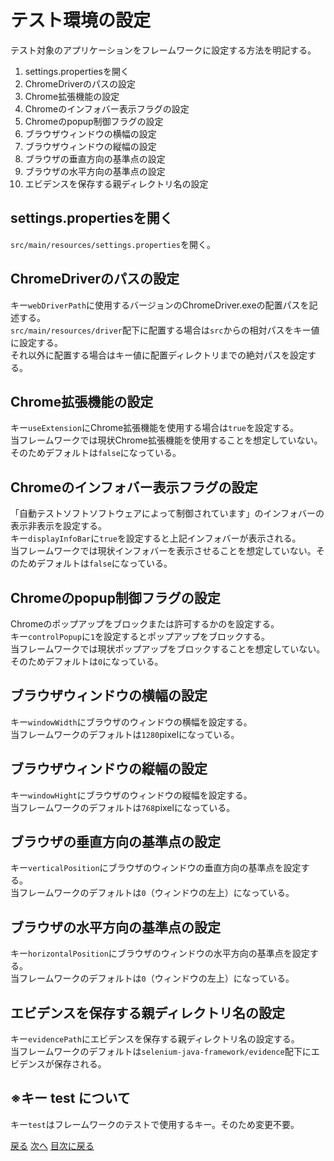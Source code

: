 <head>
        <meta charset="UTF-8">
        <meta name="viewport" content="width=device-width">
        <link rel="stylesheet" href="../../resources/css/default.css"></link>
</head>
<body>
    <div>
        <h1>テスト環境の設定</h1>
        <p>テスト対象のアプリケーションをフレームワークに設定する方法を明記する。</P>
    </div>
    <div class="index">
        <ol type="1">
            <li>settings.propertiesを開く</li>
            <li>ChromeDriverのパスの設定</li>
            <li>Chrome拡張機能の設定</li>
            <li>Chromeのインフォバー表示フラグの設定</li>
            <li>Chromeのpopup制御フラグの設定</li>
            <li>ブラウザウィンドウの横幅の設定</li>
            <li>ブラウザウィンドウの縦幅の設定</li>
            <li>ブラウザの垂直方向の基準点の設定</li>
            <li>ブラウザの水平方向の基準点の設定</li>
            <li>エビデンスを保存する親ディレクトリ名の設定</li>
        </ol>
    </div>
    <div class="howTo">
        <h2>settings.propertiesを開く</h2>
        <p>
            <code>src/main/resources/settings.properties</code>を開く。
        </p>
    </div>
    <div class="howTo">
        <h2>ChromeDriverのパスの設定</h2>
        <p>
            キー<code>webDriverPath</code>に使用するバージョンのChromeDriver.exeの配置パスを記述する。<br>
            <code>src/main/resources/driver</code>配下に配置する場合は<code>src</code>からの相対パスをキー値に設定する。<br>
            それ以外に配置する場合はキー値に配置ディレクトリまでの絶対パスを設定する。
        </p>
    </div>
    <div class="howTo">
        <h2>Chrome拡張機能の設定</h2>
        <p>
            キー<code>useExtension</code>にChrome拡張機能を使用する場合は<code>true</code>を設定する。<br>
            当フレームワークでは現状Chrome拡張機能を使用することを想定していない。そのためデフォルトは<code>false</code>になっている。
        </p>
    </div>
    <div class="howTo">
        <h2>Chromeのインフォバー表示フラグの設定</h2>
        <p>
            「自動テストソフトソフトウェアによって制御されています」のインフォバーの表示非表示を設定する。<br>
            キー<code>displayInfoBar</code>に<code>true</code>を設定すると上記インフォバーが表示される。<br>
            当フレームワークでは現状インフォバーを表示させることを想定していない。そのためデフォルトは<code>false</code>になっている。
        </p>
    </div>
    <div class="howTo">
        <h2>Chromeのpopup制御フラグの設定</h2>
        <p>
            Chromeのポップアップをブロックまたは許可するかのを設定する。<br>
            キー<code>controlPopup</code>に<code>1</code>を設定するとポップアップをブロックする。<br>
            当フレームワークでは現状ポップアップをブロックすることを想定していない。そのためデフォルトは<code>0</code>になっている。
        </p>
    </div>
    <div class="howTo">
        <h2>ブラウザウィンドウの横幅の設定</h2>
        <p>
            キー<code>windowWidth</code>にブラウザのウィンドウの横幅を設定する。<br>
            当フレームワークのデフォルトは<code>1280</code>pixelになっている。
        </p>
    </div>
    <div class="howTo">
        <h2>ブラウザウィンドウの縦幅の設定</h2>
        <p>
            キー<code>windowHight</code>にブラウザのウィンドウの縦幅を設定する。<br>
            当フレームワークのデフォルトは<code>768</code>pixelになっている。
        </p>
    </div>
    <div class="howTo">
        <h2>ブラウザの垂直方向の基準点の設定</h2>
        <p>
            キー<code>verticalPosition</code>にブラウザのウィンドウの垂直方向の基準点を設定する。<br>
            当フレームワークのデフォルトは<code>0</code>（ウィンドウの左上）になっている。
        </p>
    </div>
    <div class="howTo">
        <h2>ブラウザの水平方向の基準点の設定</h2>
        <p>
            キー<code>horizontalPosition</code>にブラウザのウィンドウの水平方向の基準点を設定する。<br>
            当フレームワークのデフォルトは<code>0</code>（ウィンドウの左上）になっている。
        </p>
    </div>
    <div class="howTo">
        <h2>エビデンスを保存する親ディレクトリ名の設定</h2>
        <p>
            キー<code>evidencePath</code>にエビデンスを保存する親ディレクトリ名の設定する。<br>
            当フレームワークのデフォルトは<code>selenium-java-framework/evidence</code>配下にエビデンスが保存される。
        </p>
    </div>
    <div>
        <h2>※キー test について</h2>
        <p>
            キー<code>test</code>はフレームワークのテストで使用するキー。そのため変更不要。
        </p>
    </div>
    <div>
        <a href="downloadSource.md">戻る</a>
        <a href="setDatabase.md">次へ</a>
        <a href="../index.md">目次に戻る</a>
    </div>
</body>